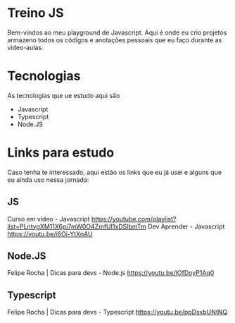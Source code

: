 # Treino JS
Bem-vindos ao meu playground de Javascript. Aqui é onde eu crio projetos armazeno todos os códigos e anotações pessoais que eu faço durante as video-aulas.

# Tecnologias
As tecnologias que ue estudo aqui são
- Javascript
- Typescript
- Node.JS

# Links para estudo

Caso tenha te interessado, aqui estão os links que eu já usei e alguns que eu ainda uso nessa jornada:

## JS
Curso em vídeo - Javascript
https://youtube.com/playlist?list=PLntvgXM11X6pi7mW0O4ZmfUI1xDSIbmTm
Dev Aprender - Javascript
https://youtu.be/i6Oi-YtXnAU
## Node.JS
Felipe Rocha | Dicas para devs - Node.js
https://youtu.be/IOfDoyP1Aq0
## Typescript
Felipe Rocha | Dicas para devs - Typescript
https://youtu.be/ppDsxbUNtNQ

